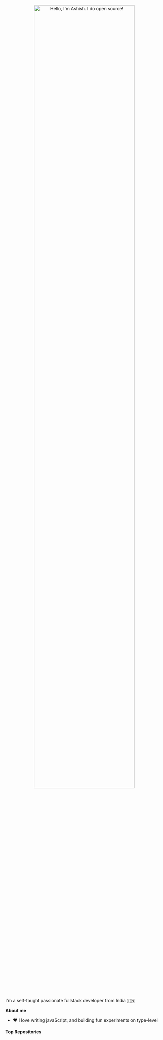 <p align="center"><a href="https://github.com/ASHISHBVB"><img width="80%" alt="Hello, I'm Ashish. I do open source!" src="./assets/gh-readme-header.png" /></a></p>

<br />

I'm a self-taught passionate fullstack developer from India 🇮🇳

**About me**


- ❤️ I love writing javaScript, and building fun experiments on type-level



#### Top Repositories


<a href="https://github.com/ASHISHBVB/TIC-TAC_TOE-Game">
</a>
<a href="https://github.com/ASHISHBVB/Next-Bid">
</a>

<br />
<br />



